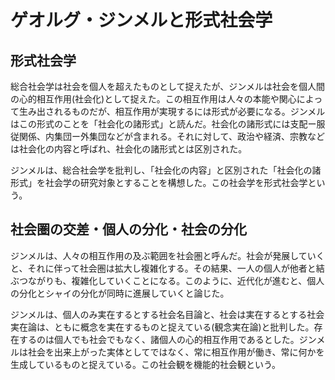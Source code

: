 # ゲオルグ・ジンメルと形式社会学

## 形式社会学

総合社会学は社会を個人を超えたものとして捉えたが、ジンメルは社会を個人間の心的相互作用(社会化)として捉えた。この相互作用は人々の本能や関心によって生み出されるものだが、相互作用が実現するには形式が必要になる。ジンメルはこの形式のことを「社会化の諸形式」と読んだ。社会化の諸形式には支配ー服従関係、内集団ー外集団などが含まれる。それに対して、政治や経済、宗教などは社会化の内容と呼ばれ、社会化の諸形式とは区別された。

ジンメルは、総合社会学を批判し、「社会化の内容」と区別された「社会化の諸形式」を社会学の研究対象とすることを構想した。この社会学を形式社会学という。

## 社会圏の交差・個人の分化・社会の分化

ジンメルは、人々の相互作用の及ぶ範囲を社会圏と呼んだ。社会が発展していくと、それに伴って社会圏は拡大し複雑化する。その結果、一人の個人が他者と結ぶつながりも、複雑化していくことになる。このように、近代化が進むと、個人の分化とシャイの分化が同時に進展していくと論じた。

ジンメルは、個人のみ実在するとする社会名目論と、社会は実在するとする社会実在論は、ともに概念を実在するものと捉えている(観念実在論)と批判した。存在するのは個人でも社会でもなく、諸個人の心的相互作用であるとした。ジンメルは社会を出来上がった実体としてではなく、常に相互作用が働き、常に何かを生成しているものと捉えている。この社会観を機能的社会観という。
